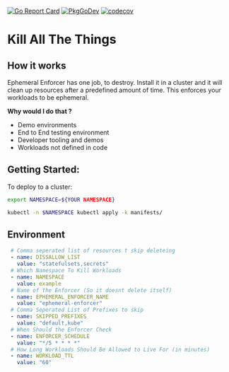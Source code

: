 [![Go Report Card](https://goreportcard.com/badge/github.com/Spazzy757/ephemeral-enforcer)](https://goreportcard.com/report/github.com/Spazzy757/ephemeral-enforcer)
[![PkgGoDev](https://pkg.go.dev/badge/Spazzy757/ephemeral-enforcer)](https://pkg.go.dev/Spazzy757/ephemeral-enforcer)
[![codecov](https://codecov.io/gh/spazzy757/ephemeral-enforcer/branch/master/graph/badge.svg)](https://codecov.io/gh/spazzy757/ephemeral-enforcer)
# Kill All The Things

## How it works

Ephemeral Enforcer has one job, to destroy. Install it in a cluster and it will clean up resources after a predefined amount of time. This enforces your workloads to be ephemeral.

**Why would I do that ?**

* Demo environments 
* End to End testing environment
* Developer tooling and demos
* Workloads not defined in code

## Getting Started:

To deploy to a cluster:

```bash
export NAMESPACE=${YOUR NAMESPACE}

kubectl -n $NAMESPACE kubectl apply -k manifests/
```
## Environment
```yaml
 # Comma seperated list of resources t skip deleteing
 - name: DISSALLOW_LIST
   value: "statefulsets,secrets"
 # Which Namespace To Kill Workloads
 - name: NAMESPACE
   value: example
 # Name of the Enforcer (So it doesnt delete itself)
 - name: EPHEMERAL_ENFORCER_NAME
   value: "ephemeral-enforcer"
 # Comma Seperated List of Prefixes to skip
 - name: SKIPPED_PREFIXES
   value: "default,kube"
 # When Should the Enforcer Check
 - name: ENFORCER_SCHEDULE
   value: "*/5 * * * *"
 # How Long Workloads Should Be Allowed to Live For (in minutes)
 - name: WORKLOAD_TTL
   value: "60"
```
